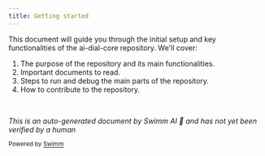 ```yaml
---
title: Getting started
---
```

This document will guide you through the initial setup and key functionalities of the ai-dial-core repository. We'll cover:

1. The purpose of the repository and its main functionalities.
2. Important documents to read.
3. Steps to run and debug the main parts of the repository.
4. How to contribute to the repository.

&nbsp;

*This is an auto-generated document by Swimm AI 🌊 and has not yet been verified by a human*

<SwmMeta version="3.0.0" repo-id="Z2l0aHViJTNBJTNBYWktZGlhbC1jb3JlJTNBJTNBZXBhbQ==" repo-name="ai-dial-core"><sup>Powered by [Swimm](/)</sup></SwmMeta>
